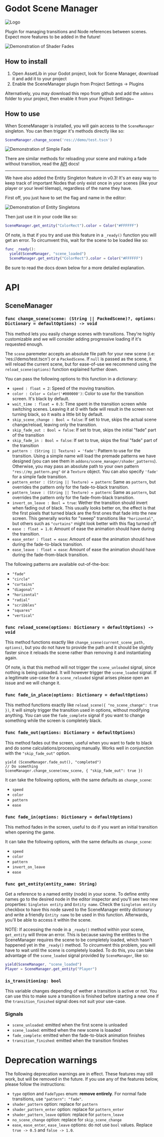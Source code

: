 # Godot Scene Manager

![Logo](/logo.png)

Plugin for managing transitions and Node references between scenes. Expect more features to be added in the future!

![Demonstration of Shader Fades](/scene_manager_demo.gif)

## How to install

1. Open AssetLib in your Godot project, look for Scene Manager, download it and add it to your project
2. Enable the SceneManager plugin from Project Settings -> Plugins

Alternatively, you may download this repo from github and add the `addons` folder to your project, then enable it from your Project Settings~

## How to use

When SceneManager is installed, you will gain access to the `SceneManager` singleton. You can then trigger it's methods directly like so:

```gd
SceneManager.change_scene('res://demo/test.tscn')
```

![Demonstration of Simple Fade](/simple_fade_demo.gif)

There are similar methods for reloading your scene and making a fade without transition, read the [API](#api) docs!

---

We have also added the Entity Singleton feature in v0.3! It's an easy way to keep track of important Nodes that only exist once in your scenes (like your player or your level tilemap), regardless of the name they have.

First off, you just have to set the flag and name in the editor:

![Demonstration of Entity Singletons](/scene_manager_singleton_entity_demo.gif)

Then just use it in your code like so:

```gd
SceneManager.get_entity("ColorRect").color = Color("#FFFFFF")
```

Of note, is that if you try and use this feature in a `_ready()` function you will get an error. To circumvent this, wait for the scene to be loaded like so:

```gd
func _ready():
  yield(SceneManager, "scene_loaded")
  SceneManager.get_entity("ColorRect").color = Color("#FFFFFF")
```

Be sure to read the docs down below for a more detailed explanation.

# API

## SceneManager

### `func change_scene(scene: (String || PackedScene)?, options: Dictionary = defaultOptions) -> void`

This method lets you easily change scenes with transitions. They're highly customizable and we will consider adding progressive loading if it's requested enough.

The `scene` paremeter accepts an absolute file path for your new scene (i.e: 'res://demo/test.tscn') or a `PackedScene`. If `null` is passed as the scene, it will reload the current scene,
but for ease-of-use we recommend using the `reload_scene(options)` function explained further down.

You can pass the following options to this function in a dictionary:

- `speed : float = 2`: Speed of the moving transition.
- `color : Color = Color('#000000')`: Color to use for the transition screen. It's black by default.
- `wait_time : float = 0.5`: Time spent in the transition screen while switching scenes. Leaving it at 0 with fade will result in the screen not turning black, so it waits a little bit by default.
- `skip_scene_change : Bool = false`: If set to true, skips the actual scene change/reload, leaving only the transition.
- `skip_fade_out : Bool = false`: If set to true, skips the initial "fade" part of the transition
- `skip_fade_in : Bool = false`: If set to true, skips the final "fade" part of the transition
- `pattern : (String || Texture) = 'fade'`: Pattern to use for the transition. Using a simple name will load the premade patterns we have designed (you can see them in `addons/scene_manager/shader_patterns`). Otherwise, you may pass an absolute path to your own pattern `"res://my_pattern.png"` or a `Texture` object. You can also specify `'fade'` for a simple fade transition.
- `pattern_enter : (String || Texture) = pattern`: Same as `pattern`, but overrides the pattern only for the fade-to-black transition.
- `pattern_leave : (String || Texture) = pattern`: Same as `pattern`, but overrides the pattern only for the fade-from-black transition.
- `invert_on_leave : Bool = true`: Wether the transition should invert when fading out of black. This usually looks better on, the effect is that the first pixels that turned black are the first ones that fade into the new screen. This generally works for "sweep" transitions like `"horizontal"`, but others such as `"curtains"` might look better with this flag turned off
- `ease : float = 1.0`: Amount of ease the animation should have during the transition.
- `ease_enter : float = ease`: Amount of ease the animation should have during the fade-to-black transition.
- `ease_leave : float = ease`: Amount of ease the animation should have during the fade-from-black transition.

The following patterns are available out-of-the-box:

- `"fade"`
- `"circle"`
- `"curtains"`
- `"diagonal"`
- `"horizontal"`
- `"radial"`
- `"scribbles"`
- `"squares"`
- `"vertical"`

### `func reload_scene(options: Dictionary = defaultOptions) -> void`

This method functions exactly like `change_scene(current_scene_path, options)`, but you do not have to provide the path and it should be slightly faster since it reloads the scene rather than removing it and instantiating again.

Of note, is that this method will not trigger the `scene_unloaded` signal, since nothing is being unloaded. It will however trigger the `scene_loaded` signal. If a legitimate use-case for a `scene_reloaded` signal arises please open an issue and we will change it.

### `func fade_in_place(options: Dictionary = defaultOptions)`

This method functions exactly like `reload_scene({ "no_scene_change": true })`, it will simply trigger the transition used in options, without modifying anything. You can use the `fade_complete` signal if you want to change something while the screen is completely black.

### `func fade_out(options: Dictionary = defaultOptions)`

This method fades out the screen, useful when you want to fade to black and do some calculations/processing manually. Works well in conjunction with the `"skip_fade_out"` option.

```
yield (SceneManager.fade_out(), "completed")
// Do something
SceneManager.change_scene(new_scene, { "skip_fade_out": true })
```

It can take the following options, with the same defaults as `change_scene`:

- `speed`
- `color`
- `pattern`
- `ease`

### `func fade_in(options: Dictionary = defaultOptions)`

This method fades in the screen, useful to do if you want an initial transition when opening the game.

It can take the following options, with the same defaults as `change_scene`:

- `speed`
- `color`
- `pattern`
- `invert_on_leave`
- `ease`

### `func get_entity(entity_name: String)`

Get a reference to a named entity (node) in your scene. To define entity names go to the desired node in the editor inspector and you'll see two new properties: `Singleton entity` and `Entity name`. Check the `Singleton entity` checkbox to have this node saved to the SceneManager entity dictionary and write a friendly `Entity name` to be used in this function. Afterwards, you'll be able to access it within the scene.

NOTE: If accessing the node in a `_ready()` method within your scene, `get_entity` will throw an error. This is because saving the entities to the SceneManager requires the scene to be completely loaded, which hasn't happened yet in the `_ready()` method. To circumvent this problem, you will have to wait until the scene is completely loaded. To do this, you can take advantage of the `scene_loaded` signal provided by `SceneManager`, like so:

```gd
yield(SceneManager, "scene_loaded")
Player = SceneManager.get_entity("Player")
```

### `is_transitioning: bool`

This variable changes depending of wether a transition is active or not. You can use this to make sure a transition is finished before starting a new one if the `transition_finished` signal does not suit your use-case.

### Signals

- `scene_unloaded`: emitted when the first scene is unloaded
- `scene_loaded`: emitted when the new scene is loaaded
- `fade_complete`: emitted when the fade-to-black animation finishes
- `transition_finished`: emitted when the transition finishes

# Deprecation warnings

The following deprecation warnings are in effect. These features may still work, but will be removed in the future. If you use any of the features below, please follow the instructions:

- `type` option and `FadeTypes` enum: **remove entirely**. For normal fade transitions, use `"pattern": "fade"`.
- `shader_pattern` option: replace for `pattern`
- `shader_pattern_enter` option: replace for `pattern_enter`
- `shader_pattern_leave` option: replace for `pattern_leave`
- `no_scene_change` option: replace for `skip_scene_change`
- `ease`, `ease_enter`, `ease_leave` options: do not use `bool` values. Replace `true -> 0.5` and `false -> 1.0`.
